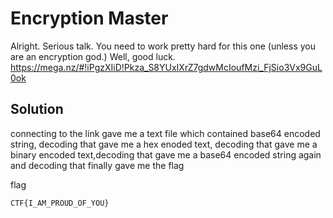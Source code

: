  # Encryption Master


Alright. Serious talk. You need to work pretty hard for this one (unless you are an encryption god.) Well, good luck. https://mega.nz/#!iPgzXIiD!Pkza_S8YUxIXrZ7gdwMcIoufMzi_FjSio3Vx9GuL0ok

## Solution

connecting to the link gave me a text file which contained base64 encoded string, decoding that gave me a hex enoded text, decoding that gave me a binary encoded text,decoding that gave me a base64 encoded string again and decoding that finally gave me the flag

flag
```
CTF{I_AM_PROUD_OF_YOU}
```
